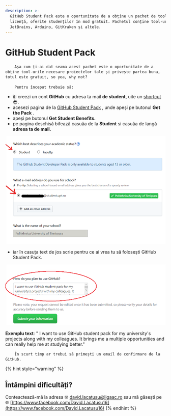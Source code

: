 ```yaml
---
description: >-
  GitHub Student Pack este o oportunitate de a obține un pachet de tool-uri, cu
  licență, oferite studenților în mod gratuit. Pachetul conține tool-uri precum:
  JetBrains, Arduino, GitKraken și altele.
---
```


# GitHub Student Pack

        Așa cum ți-ai dat seama acest pachet este o oportunitate de a obține tool-urile necesare proiectelor tale și privește partea buna, totul este gratuit, so yea, why not?

        Pentru început trebuie să:

* îți creezi un cont **GitHub** cu adresa ta mail **de student**, uite un [shortcut ](https://github.com/join)😎.
* acesezi pagina de la [GitHub Student Pack](https://education.github.com/pack) , unde apeși pe butonul **Get the Pack** .
* apeși pe butonul **Get Student Benefits.**
* pe pagina deschisă bifează casuăa de la **Student** si casuăa de langă **adresa ta de mail.**

![](.gitbook/assets/exemplu1.png)

* iar în casuța text de jos scrie pentru ce ai vrea tu să folosești GitHub Student Pack. 

![](.gitbook/assets/exemplu2%20%282%29.png)

**Exemplu text**: " I want to use GitHub student pack for my university's projects along with my colleagues. It brings me a multiple opportunities and can really help me at studying better."

        În scurt timp ar trebui să primești un email de confirmare de la GitHub.

{% hint style="warning" %}
## Întâmpini dificultăți?

Conteactează-mă la adresa ✉ david.lacatusu@ligaac.ro sau mă găsești pe 🌐 [https://www.facebook.com/David.Lacatusu16](https://www.facebook.com/David.Lacatusu16)
{% endhint %}

